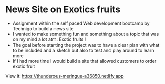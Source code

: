 # News Site on Exotics fruits

- Assignment within the self paced Web development bootcamp by Technigo to build a news site  
- I wanted to make something fun and something about a topic that was on my mind a lot atm: Exotic fruits !
- The goal before starting the project was to have a clear plan with what to be included and a sketch but also to test and play around to learn more
- If I had more time I would build a site that allowed customers to order exotic fruit

View it:
https://thunderous-meringue-a36850.netlify.app

